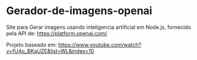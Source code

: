 # Gerador-de-imagens-openai
Site para Gerar imagens usando inteligencia artificial em Node.js, fornecido pela API de: https://platform.openai.com/

Projeto baseado em: https://www.youtube.com/watch?v=fU4o_BKaUZE&list=WL&index=10
